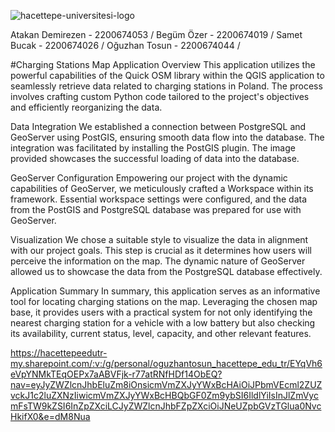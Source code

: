 
![hacettepe-universitesi-logo](https://github.com/GMT-351-Geospatial-Data-Management/g9_final/assets/152903479/9c3f240a-db7d-4699-bb20-e4d418bb6357)

Atakan Demirezen - 2200674053 /
Begüm Özer       - 2200674019 /
Samet Bucak      - 2200674026 / 
Oğuzhan Tosun    - 2200674044 /

#Charging Stations Map Application
Overview
This application utilizes the powerful capabilities of the Quick OSM library within the QGIS application to seamlessly retrieve data related to charging stations in Poland. The process involves crafting custom Python code tailored to the project's objectives and efficiently reorganizing the data.

Data Integration
We established a connection between PostgreSQL and GeoServer using PostGIS, ensuring smooth data flow into the database. The integration was facilitated by installing the PostGIS plugin. The image provided showcases the successful loading of data into the database.

GeoServer Configuration
Empowering our project with the dynamic capabilities of GeoServer, we meticulously crafted a Workspace within its framework. Essential workspace settings were configured, and the data from the PostGIS and PostgreSQL database was prepared for use with GeoServer.

Visualization
We chose a suitable style to visualize the data in alignment with our project goals. This step is crucial as it determines how users will perceive the information on the map. The dynamic nature of GeoServer allowed us to showcase the data from the PostgreSQL database effectively.

Application Summary
In summary, this application serves as an informative tool for locating charging stations on the map. Leveraging the chosen map base, it provides users with a practical system for not only identifying the nearest charging station for a vehicle with a low battery but also checking its availability, current status, level, capacity, and other relevant features.

https://hacettepeedutr-my.sharepoint.com/:v:/g/personal/oguzhantosun_hacettepe_edu_tr/EYqVh6eVpYNMkTEqOEPx7aABVFjk-r77atRNfHDf14ObEQ?nav=eyJyZWZlcnJhbEluZm8iOnsicmVmZXJyYWxBcHAiOiJPbmVEcml2ZUZvckJ1c2luZXNzIiwicmVmZXJyYWxBcHBQbGF0Zm9ybSI6IldlYiIsInJlZmVycmFsTW9kZSI6InZpZXciLCJyZWZlcnJhbFZpZXciOiJNeUZpbGVzTGlua0NvcHkifX0&e=dM8Nua
